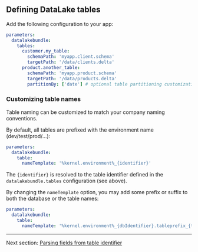 ## Defining DataLake tables

Add the following configuration to your app:

```yaml
parameters:
  datalakebundle:
    tables:
      customer.my_table:
        schemaPath: 'myapp.client.schema'
        targetPath: '/data/clients.delta'
      product.another_table:
        schemaPath: 'myapp.product.schema'
        targetPath: '/data/products.delta'
        partitionBy: ['date'] # optional table partitioning customization
```

### Customizing table names

Table naming can be customized to match your company naming conventions. 

By default, all tables are prefixed with the environment name (dev/test/prod/...):

```yaml
parameters:
  datalakebundle:
    table:
      nameTemplate: '%kernel.environment%_{identifier}'
```

The `{identifier}` is resolved to the table identifier defined in the `datalakebundle.tables` configuration (see above).

By changing the `nameTemplate` option, you may add some prefix or suffix to both the database or the table names:

```yaml
parameters:
  datalakebundle:
    table:
      nameTemplate: '%kernel.environment%_{dbIdentifier}.tableprefix_{tableIdentifier}_tablesufix'
```

___

Next section: [Parsing fields from table identifier](parsing-fields.md)
